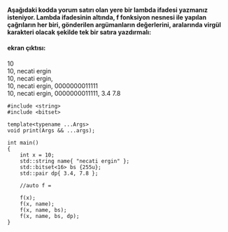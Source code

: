 #### Aşağıdaki kodda yorum satırı olan yere bir lambda ifadesi yazmanız isteniyor. Lambda ifadesinin altında, f fonksiyon nesnesi ile yapılan çağrıların her biri, gönderilen argümanların değerlerini, aralarında virgül karakteri olacak şekilde tek bir satıra yazdırmalı:

#### ekran çıktısı:
10</br>
10, necati ergin</br>
10, necati ergin, </br>
10, necati ergin, 0000000011111</br>
10, necati ergin, 0000000011111, 3.4 7.8</br>

```
#include <string>
#include <bitset>

template<typename ...Args>
void print(Args && ...args);

int main()
{
	int x = 10;
	std::string name{ "necati ergin" };
	std::bitset<16> bs {255u};
	std::pair dp{ 3.4, 7.8 };

	//auto f = 

	f(x);
	f(x, name);
	f(x, name, bs);
	f(x, name, bs, dp);
}
```
